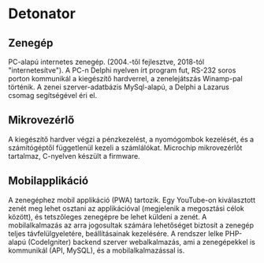 # Detonator

## Zenegép
PC-alapú internetes zenegép. (2004.-től fejlesztve, 2018-tól "internetesítve"). A PC-n Delphi nyelven írt program fut, RS-232 soros porton kommunikál a kiegészítő hardverrel, a zenelejátszás Winamp-pal történik. A zenei szerver-adatbázis MySql-alapú, a Delphi a Lazarus csomag segítségével éri el.
## Mikrovezérlő
A kiegészítő hardver végzi a pénzkezelést, a nyomógombok kezelését, és a számítógéptől függetlenül kezeli a számlálókat. Microchip mikrovezérlőt tartalmaz, C-nyelven készült a firmware.
## Mobilapplikáció
A zenegéphez mobil applikáció (PWA) tartozik. Egy YouTube-on kiválasztott zenét meg lehet osztani az applikációval (megjelenik a megosztási célok között), és tetszőleges zenegépre be lehet küldeni a zenét. A mobilalkalmazás az arra jogosultak számára lehetőséget biztosít a zenegép teljes távfelülgyeletére, beállításainak kezelésére.
A rendszer lelke PHP-alapú (CodeIgniter) backend szerver webalkalmazás, ami a zenegépekkel is kommunikál (API, MySQL), és a mobilalkalmazással is.
